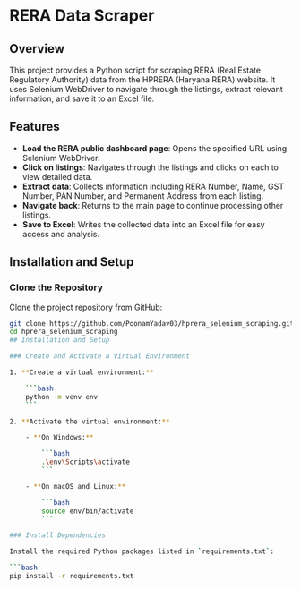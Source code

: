 # RERA Data Scraper

## Overview

This project provides a Python script for scraping RERA (Real Estate Regulatory Authority) data from the HPRERA (Haryana RERA) website. It uses Selenium WebDriver to navigate through the listings, extract relevant information, and save it to an Excel file.

## Features

- **Load the RERA public dashboard page**: Opens the specified URL using Selenium WebDriver.
- **Click on listings**: Navigates through the listings and clicks on each to view detailed data.
- **Extract data**: Collects information including RERA Number, Name, GST Number, PAN Number, and Permanent Address from each listing.
- **Navigate back**: Returns to the main page to continue processing other listings.
- **Save to Excel**: Writes the collected data into an Excel file for easy access and analysis.

## Installation and Setup

### Clone the Repository

Clone the project repository from GitHub:

```bash
git clone https://github.com/PoonamYadav03/hprera_selenium_scraping.git
cd hprera_selenium_scraping
## Installation and Setup

### Create and Activate a Virtual Environment

1. **Create a virtual environment:**

    ```bash
    python -m venv env
    ```

2. **Activate the virtual environment:**

    - **On Windows:**

        ```bash
        .\env\Scripts\activate
        ```

    - **On macOS and Linux:**

        ```bash
        source env/bin/activate
        ```

### Install Dependencies

Install the required Python packages listed in `requirements.txt`:

```bash
pip install -r requirements.txt
